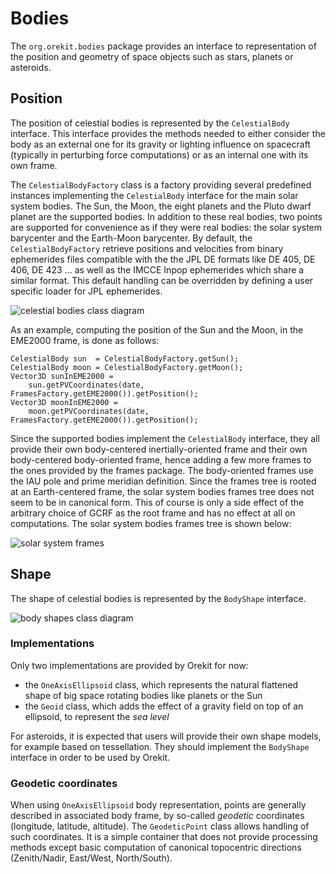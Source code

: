 <!--- Copyright 2002-2021 CS GROUP
  Licensed under the Apache License, Version 2.0 (the "License");
  you may not use this file except in compliance with the License.
  You may obtain a copy of the License at
  
    http://www.apache.org/licenses/LICENSE-2.0
  
  Unless required by applicable law or agreed to in writing, software
  distributed under the License is distributed on an "AS IS" BASIS,
  WITHOUT WARRANTIES OR CONDITIONS OF ANY KIND, either express or implied.
  See the License for the specific language governing permissions and
  limitations under the License.
-->

# Bodies

The `org.orekit.bodies` package provides an interface to representation of the
position and geometry of space objects such as stars, planets or asteroids.

## Position

The position of celestial bodies is represented by the `CelestialBody` interface.
This interface provides the methods needed to either consider the body as an
external one for its gravity or lighting influence on spacecraft (typically in
perturbing force computations) or as an internal one with its own frame.

The `CelestialBodyFactory` class is a factory providing several predefined instances
implementing the `CelestialBody` interface for the main solar system bodies. The Sun,
the Moon, the eight planets and the Pluto dwarf planet are the supported bodies. In
addition to these real bodies, two points are supported for convenience as if they
were real bodies: the solar system barycenter and the Earth-Moon barycenter.
By default, the `CelestialBodyFactory` retrieve positions and velocities from binary
ephemerides files compatible with the the JPL DE formats like DE 405, DE 406, DE 423 ...
as well as the IMCCE Inpop ephemerides which share a similar format. This default
handling can be overridden by defining a user specific loader for JPL ephemerides.

![celestial bodies class diagram](../images/design/celestial-bodies-class-diagram.png)

As an example, computing the position of the Sun and the Moon, in the EME2000 frame,
is done as follows:

    CelestialBody sun  = CelestialBodyFactory.getSun();
    CelestialBody moon = CelestialBodyFactory.getMoon();
    Vector3D sunInEME2000 =
        sun.getPVCoordinates(date, FramesFactory.getEME2000()).getPosition();
    Vector3D moonInEME2000 =
        moon.getPVCoordinates(date, FramesFactory.getEME2000()).getPosition();

Since the supported bodies implement the `CelestialBody` interface, they all provide
their own body-centered inertially-oriented frame and their own body-centered
body-oriented frame, hence adding a few more frames to the ones
provided by the frames package. The body-oriented frames use the IAU pole and
prime meridian definition. Since the frames tree is rooted at an Earth-centered
frame, the solar system bodies frames tree does not seem to be in canonical form. This of
course is only a side effect of the arbitrary choice of GCRF as the root frame and has
no effect at all on computations. The solar system bodies frames tree is shown below:
 
![solar system frames](../images/solar-system-frames.png)

## Shape
 
The shape of celestial bodies is represented by the `BodyShape` interface. 

![body shapes class diagram](../images/design/bodyshape-class-diagram.png)

### Implementations

Only two implementations are provided by Orekit for now:

  * the `OneAxisEllipsoid` class, which represents the natural flattened shape
    of big space rotating bodies like planets or the Sun
  * the `Geoid` class, which adds the effect of a gravity field on top of
    an ellipsoid, to represent the _sea level_

For asteroids, it is expected that users will provide their own shape models, for example
based on tessellation. They should implement the `BodyShape` interface in order to
be used by Orekit.

### Geodetic coordinates

When using `OneAxisEllipsoid` body representation, points are generally described in 
associated body frame, by so-called _geodetic_ coordinates (longitude, latitude, altitude). 
The `GeodeticPoint` class allows handling of such coordinates. It is a simple container
that does not provide processing methods except basic computation of canonical topocentric
directions (Zenith/Nadir, East/West, North/South).
